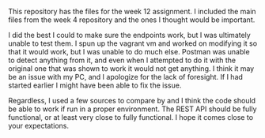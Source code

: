 This repository has the files for the week 12 assignment. I included the main files from the week 4 repository and the ones I thought would be important.

I did the best I could to make sure the endpoints work, but I was ultimately unable to test them. I spun up the vagrant vm and worked on modifying it so that it would work, but I was unable to do much else. 
Postman was unable to detect anything from it, and even when I attempted to do it with the original one that was shown to work it would not get anything. I think it may be an issue with my PC, and I apologize for the lack of foresight. If I had started earlier I might have been able to fix the issue.

Regardless, I used a few sources to compare by and I think the code should be able to work if run in a proper environment. The REST API should be fully functional, or at least very close to fully functional. I hope it comes close to your expectations.
